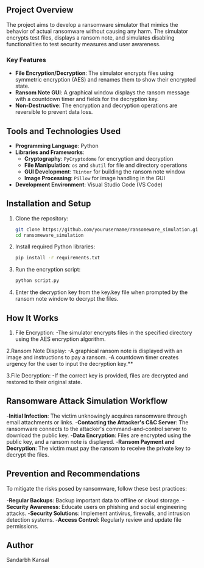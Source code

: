
## Project Overview

The project aims to develop a ransomware simulator that mimics the behavior of actual ransomware without causing any harm. The simulator encrypts test files, displays a ransom note, and simulates disabling functionalities to test security measures and user awareness.

### Key Features
- **File Encryption/Decryption**: The simulator encrypts files using symmetric encryption (AES) and renames them to show their encrypted state.
- **Ransom Note GUI**: A graphical window displays the ransom message with a countdown timer and fields for the decryption key.
- **Non-Destructive**: The encryption and decryption operations are reversible to prevent data loss.

## Tools and Technologies Used

- **Programming Language**: Python
- **Libraries and Frameworks**:
  - **Cryptography**: `PyCryptodome` for encryption and decryption
  - **File Manipulation**: `os` and `shutil` for file and directory operations
  - **GUI Development**: `Tkinter` for building the ransom note window
  - **Image Processing**: `Pillow` for image handling in the GUI
- **Development Environment**: Visual Studio Code (VS Code)

## Installation and Setup

1. Clone the repository:
   ```bash
   git clone https://github.com/yourusername/ransomeware_simulation.git
   cd ransomeware_simulation
2. Install required Python libraries:
   ```bash
   pip install -r requirements.txt
3. Run the encryption script:
   ```bash
   python script.py
4. Enter the decryption key from the key.key file when prompted by the ransom note window to decrypt the files.

## How It Works
1. File Encryption:
-The simulator encrypts files in the specified directory using the AES encryption algorithm.
   
2.Ransom Note Display:
-A graphical ransom note is displayed with an image and instructions to pay a ransom.
-A countdown timer creates urgency for the user to input the decryption key.**

3.File Decryption:
-If the correct key is provided, files are decrypted and restored to their original state.

## Ransomware Attack Simulation Workflow
-**Initial Infection**: The victim unknowingly acquires ransomware through email attachments or links.
-**Contacting the Attacker's C&C Server**: The ransomware connects to the attacker's command-and-control server to download the public key.
-**Data Encryption**: Files are encrypted using the public key, and a ransom note is displayed.
-**Ransom Payment and Decryption**: The victim must pay the ransom to receive the private key to decrypt the files.

## Prevention and Recommendations
To mitigate the risks posed by ransomware, follow these best practices:

-**Regular Backups**: Backup important data to offline or cloud storage.
-**Security Awareness**: Educate users on phishing and social engineering attacks.
-**Security Solutions**: Implement antivirus, firewalls, and intrusion detection systems.
-**Access Control**: Regularly review and update file permissions.

## Author
Sandarbh Kansal



